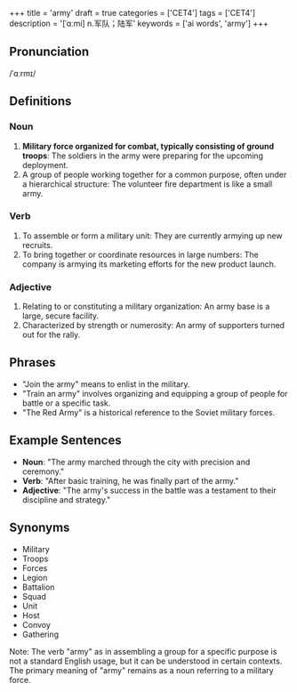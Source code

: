 +++
title = 'army'
draft = true
categories = ['CET4']
tags = ['CET4']
description = '[ˈɑːmi] n.军队；陆军'
keywords = ['ai words', 'army']
+++

## Pronunciation
/ˈɑːrmɪ/

## Definitions
### Noun
1. **Military force organized for combat, typically consisting of ground troops**: The soldiers in the army were preparing for the upcoming deployment.
2. A group of people working together for a common purpose, often under a hierarchical structure: The volunteer fire department is like a small army.

### Verb
1. To assemble or form a military unit: They are currently armying up new recruits.
2. To bring together or coordinate resources in large numbers: The company is armying its marketing efforts for the new product launch.

### Adjective
1. Relating to or constituting a military organization: An army base is a large, secure facility.
2. Characterized by strength or numerosity: An army of supporters turned out for the rally.

## Phrases
- "Join the army" means to enlist in the military.
- "Train an army" involves organizing and equipping a group of people for battle or a specific task.
- "The Red Army" is a historical reference to the Soviet military forces.

## Example Sentences
- **Noun**: "The army marched through the city with precision and ceremony."
- **Verb**: "After basic training, he was finally part of the army."
- **Adjective**: "The army's success in the battle was a testament to their discipline and strategy."

## Synonyms
- Military
- Troops
- Forces
- Legion
- Battalion
- Squad
- Unit
- Host
- Convoy
- Gathering

Note: The verb "army" as in assembling a group for a specific purpose is not a standard English usage, but it can be understood in certain contexts. The primary meaning of "army" remains as a noun referring to a military force.
